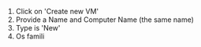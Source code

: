 1. Click on 'Create new VM'
2. Provide a Name and Computer Name (the same name)
3. Type is 'New'
4. Os famili